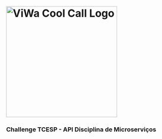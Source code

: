 <h1>
  <img alt="ViWa Cool Call Logo" title="ViWa Cool Call Logo" src=".github/logo.png" width="300px" />
</h1>

### Challenge TCESP - API Disciplina de Microserviços

